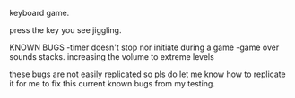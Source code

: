 keyboard game.

press the key you see jiggling.

KNOWN BUGS
-timer doesn't stop nor initiate during a game
-game over sounds stacks. increasing the volume to extreme levels

these bugs are not easily replicated so pls do let me know how to replicate it for me to fix this current known bugs from my testing.
